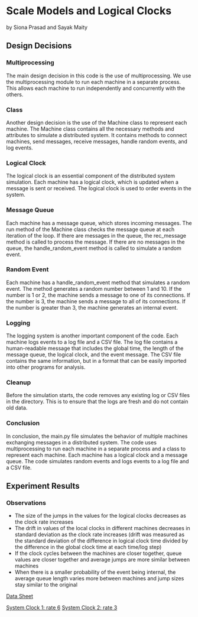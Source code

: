 # Scale Models and Logical Clocks
by Siona Prasad and Sayak Maity


## Design Decisions

### Multiprocessing
The main design decision in this code is the use of multiprocessing. We use the multiprocessing module to run each machine in a separate process. This allows each machine to run independently and concurrently with the others.
### Class
Another design decision is the use of the Machine class to represent each machine. The Machine class contains all the necessary methods and attributes to simulate a distributed system. It contains methods to connect machines, send messages, receive messages, handle random events, and log events.

### Logical Clock
The logical clock is an essential component of the distributed system simulation. Each machine has a logical clock, which is updated when a message is sent or received. The logical clock is used to order events in the system.

### Message Queue
Each machine has a message queue, which stores incoming messages. The run method of the Machine class checks the message queue at each iteration of the loop. If there are messages in the queue, the rec_message method is called to process the message. If there are no messages in the queue, the handle_random_event method is called to simulate a random event.
### Random Event
Each machine has a handle_random_event method that simulates a random event. The method generates a random number between 1 and 10. If the number is 1 or 2, the machine sends a message to one of its connections. If the number is 3, the machine sends a message to all of its connections. If the number is greater than 3, the machine generates an internal event.
### Logging
The logging system is another important component of the code. Each machine logs events to a log file and a CSV file. The log file contains a human-readable message that includes the global time, the length of the message queue, the logical clock, and the event message. The CSV file contains the same information, but in a format that can be easily imported into other programs for analysis.
### Cleanup
Before the simulation starts, the code removes any existing log or CSV files in the directory. This is to ensure that the logs are fresh and do not contain old data.
### Conclusion
In conclusion, the main.py file simulates the behavior of multiple machines exchanging messages in a distributed system. The code uses multiprocessing to run each machine in a separate process and a class to represent each machine. Each machine has a logical clock and a message queue. The code simulates random events and logs events to a log file and a CSV file.


## Experiment Results

### Observations
* The size of the jumps in the values for the logical clocks decreases as the clock rate increases
* The drift in values of the local clocks in different machines decreases in standard deviation as the clock rate increases (drift was measured as the standard deviation of the difference in logical clock time divided by the difference in the global clock time at each time/log step)
* If the clock cycles between the machines are closer together, queue values are closer together and average jumps are more similar between machines
* When there is a smaller probability of the event being internal, the average queue length varies more between machines and jump sizes stay similar to the original

[Data Sheet](https://docs.google.com/spreadsheets/d/1tAanilzdFsolDjkegcVqjUamSsm829LlVw85UvUrcJs/edit#gid=898764490)

[System Clock 1: rate 6](Images/1.png)
[System Clock 2: rate 3](Images/2.png)